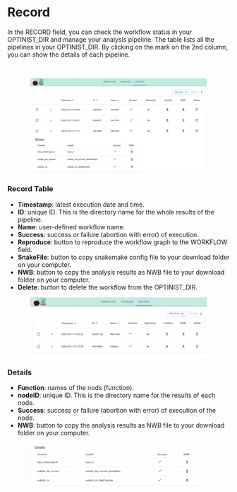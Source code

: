 Record
=================
In the RECORD field, you can check the workflow status in your OPTINIST_DIR and manage your analysis pipeline. The table lists all the pipelines in your OPTINIST_DIR. By clicking on the mark on the 2nd column, you can show the details of each pipeline.

<br>
<p align="center">
<img width="400px" src="../_static/record/whole.png" alt="Whole"/>
</p>


### Record Table
- **Timestamp**: latest execution date and time.
- **ID**: unique ID. This is the directory name for the whole results of the pipeline.
- **Name**: user-defined workflow name.
- **Success**: success or failure (abortion with error) of execution.
- **Reproduce**: button to reproduce the workflow graph to the WORKFLOW field. 
- **SnakeFile**: button to copy snakemake config file to your download folder on your computer.
- **NWB**: button to copy the analysis results as NWB file to your download folder on your computer.
- **Delete**: button to delete the workflow from the OPTINIST_DIR.

<p align="center">
<img width="400px" src="../_static/record/components/table.png" alt="Table"/>
</p>


### Details
- **Function**: names of the nods (function).
- **nodeID**: unique ID. This is the directory name for the results of each node.
- **Success**: success or failure (abortion with error) of execution of the node.
- **NWB**: button to copy the analysis results as NWB file to your download folder on your computer.


<p align="center">
<img width="400px" src="../_static/record/components/details.png" alt="Details"/>
</p>
